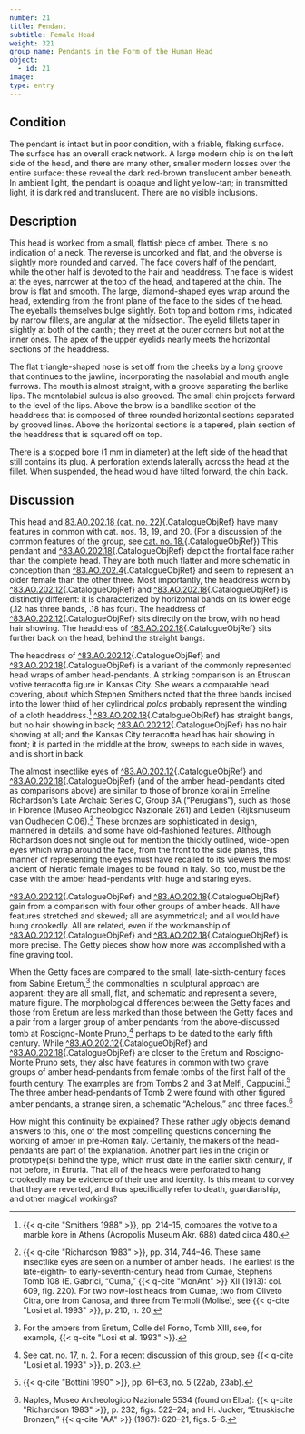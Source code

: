 ```yaml
---
number: 21
title: Pendant
subtitle: Female Head
weight: 321
group_name: Pendants in the Form of the Human Head
object:
  - id: 21
image:
type: entry
---
```


## Condition

The pendant is intact but in poor condition, with a friable, flaking surface. The surface has an overall crack network. A large modern chip is on the left side of the head, and there are many other, smaller modern losses over the entire surface: these reveal the dark red-brown translucent amber beneath. In ambient light, the pendant is opaque and light yellow-tan; in transmitted light, it is dark red and translucent. There are no visible inclusions.

## Description

This head is worked from a small, flattish piece of amber. There is no indication of a neck. The reverse is uncorked and flat, and the obverse is slightly more rounded and carved. The face covers half of the pendant, while the other half is devoted to the hair and headdress. The face is widest at the eyes, narrower at the top of the head, and tapered at the chin. The brow is flat and smooth. The large, diamond-shaped eyes wrap around the head, extending from the front plane of the face to the sides of the head. The eyeballs themselves bulge slightly. Both top and bottom rims, indicated by narrow fillets, are angular at the midsection. The eyelid fillets taper in slightly at both of the canthi; they meet at the outer corners but not at the inner ones. The apex of the upper eyelids nearly meets the horizontal sections of the headdress.

The flat triangle-shaped nose is set off from the cheeks by a long groove that continues to the jawline, incorporating the nasolabial and mouth angle furrows. The mouth is almost straight, with a groove separating the barlike lips. The mentolabial sulcus is also grooved. The small chin projects forward to the level of the lips. Above the brow is a bandlike section of the headdress that is composed of three rounded horizontal sections separated by grooved lines. Above the horizontal sections is a tapered, plain section of the headdress that is squared off on top.

There is a stopped bore (1 mm in diameter) at the left side of the head that still contains its plug. A perforation extends laterally across the head at the fillet. When suspended, the head would have tilted forward, the chin back.

## Discussion

This head and [83.AO.202.18 (cat. no. 22)](#cat-83.AO.202.18){.CatalogueObjRef} have many features in common with cat. nos. 18, 19, and 20. (For a discussion of the common features of the group, see [cat. no. 18.](#cat-83.AO.202.4){.CatalogueObjRef}) This pendant and [^83.AO.202.18](#cat-83.AO.202.18){.CatalogueObjRef} depict the frontal face rather than the complete head. They are both much flatter and more schematic in conception than [^83.AO.202.4](#cat-83.AO.202.4){.CatalogueObjRef} and seem to represent an older female than the other three. Most importantly, the headdress worn by [^83.AO.202.12](#cat-83.AO.202.12){.CatalogueObjRef} and [^83.AO.202.18](#cat-83.AO.202.18){.CatalogueObjRef} is distinctly different: it is characterized by horizontal bands on its lower edge (.12 has three bands, .18 has four). The headdress of [^83.AO.202.12](#cat-83.AO.202.12){.CatalogueObjRef} sits directly on the brow, with no head hair showing. The headdress of [^83.AO.202.18](#cat-83.AO.202.18){.CatalogueObjRef} sits further back on the head, behind the straight bangs.

The headdress of [^83.AO.202.12](#cat-83.AO.202.12){.CatalogueObjRef} and [^83.AO.202.18](#cat-83.AO.202.18){.CatalogueObjRef} is a variant of the commonly represented head wraps of amber head-pendants. A striking comparison is an Etruscan votive terracotta figure in Kansas City. She wears a comparable head covering, about which Stephen Smithers noted that the three bands incised into the lower third of her cylindrical *polos* probably represent the winding of a cloth headdress.[^1] [^83.AO.202.18](#cat-83.AO.202.18){.CatalogueObjRef} has straight bangs, but no hair showing in back; [^83.AO.202.12](#cat-83.AO.202.12){.CatalogueObjRef} has no hair showing at all; and the Kansas City terracotta head has hair showing in front; it is parted in the middle at the brow, sweeps to each side in waves, and is short in back.

The almost insectlike eyes of [^83.AO.202.12](#cat-83.AO.202.12){.CatalogueObjRef} and [^83.AO.202.18](#cat-83.AO.202.18){.CatalogueObjRef} (and of the amber head-pendants cited as comparisons above) are similar to those of bronze korai in Emeline Richardson's Late Archaic Series C, Group 3A (“Perugians”), such as those in Florence (Museo Archeologico Nazionale 261) and Leiden (Rijksmuseum van Oudheden C.06).[^2] These bronzes are sophisticated in design, mannered in details, and some have old-fashioned features. Although Richardson does not single out for mention the thickly outlined, wide-open eyes which wrap around the face, from the front to the side planes, this manner of representing the eyes must have recalled to its viewers the most ancient of hieratic female images to be found in Italy. So, too, must be the case with the amber head-pendants with huge and staring eyes.

[^83.AO.202.12](#cat-83.AO.202.12){.CatalogueObjRef} and [^83.AO.202.18](#cat-83.AO.202.18){.CatalogueObjRef} gain from a comparison with four other groups of amber heads. All have features stretched and skewed; all are asymmetrical; and all would have hung crookedly. All are related, even if the workmanship of [^83.AO.202.12](#cat-83.AO.202.12){.CatalogueObjRef} and [^83.AO.202.18](#cat-83.AO.202.18){.CatalogueObjRef} is more precise. The Getty pieces show how more was accomplished with a fine graving tool.

When the Getty faces are compared to the small, late-sixth-century faces from Sabine Eretum,[^3] the commonalties in sculptural approach are apparent: they are all small, flat, and schematic and represent a severe, mature figure. The morphological differences between the Getty faces and those from Eretum are less marked than those between the Getty faces and a pair from a larger group of amber pendants from the above-discussed tomb at Roscigno-Monte Pruno,[^4] perhaps to be dated to the early fifth century. While [^83.AO.202.12](#cat-83.AO.202.12){.CatalogueObjRef} and [^83.AO.202.18](#cat-83.AO.202.18){.CatalogueObjRef} are closer to the Eretum and Roscigno-Monte Pruno sets, they also have features in common with two grave groups of amber head-pendants from female tombs of the first half of the fourth century. The examples are from Tombs 2 and 3 at Melfi, Cappucini.[^5] The three amber head-pendants of Tomb 2 were found with other figured amber pendants, a strange siren, a schematic “Achelous,” and three faces.[^6]

How might this continuity be explained? These rather ugly objects demand answers to this, one of the most compelling questions concerning the working of amber in pre-Roman Italy. Certainly, the makers of the head-pendants are part of the explanation. Another part lies in the origin or prototype(s) behind the type, which must date in the earlier sixth century, if not before, in Etruria. That all of the heads were perforated to hang crookedly may be evidence of their use and identity. Is this meant to convey that they are reverted, and thus specifically refer to death, guardianship, and other magical workings?


[^1]: {{< q-cite "Smithers 1988" >}}, pp. 214–15, compares the votive to a marble kore in Athens (Acropolis Museum Akr. 688) dated circa 480.

[^2]: {{< q-cite "Richardson 1983" >}}, pp. 314, 744–46. These same insectlike eyes are seen on a number of amber heads. The earliest is the late-eighth- to early-seventh-century head from Cumae, Stephens Tomb 108 (E. Gabrici, “Cuma,” {{< q-cite "MonAnt" >}} XII (1913): col. 609, fig. 220). For two now-lost heads from Cumae, two from Oliveto Citra, one from Canosa, and three from Termoli (Molise), see {{< q-cite "Losi et al. 1993" >}}, p. 210, n. 20.

[^3]: For the ambers from Eretum, Colle del Forno, Tomb XIII, see, for example, {{< q-cite "Losi et al. 1993" >}}.

[^4]: See cat. no. 17, n. 2. For a recent discussion of this group, see {{< q-cite "Losi et al. 1993" >}}, p. 203.

[^5]: {{< q-cite "Bottini 1990" >}}, pp. 61–63, no. 5 (22ab, 23ab).

[^6]: Naples, Museo Archeologico Nazionale 5534 (found on Elba): {{< q-cite "Richardson 1983" >}}, p. 232, figs. 522–24; and H. Jucker, “Etruskische Bronzen,” {{< q-cite "AA" >}} (1967): 620–21, figs. 5–6.

